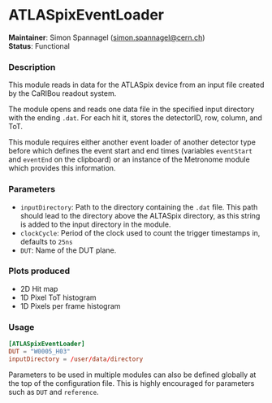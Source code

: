 # ATLASpixEventLoader
**Maintainer**: Simon Spannagel (<simon.spannagel@cern.ch>)  
**Status**: Functional 

### Description
This module reads in data for the ATLASpix device from an input file created by the CaRIBou readout system.

The module opens and reads one data file in the specified input directory with the ending `.dat`. For each hit it, stores the detectorID, row, column, and ToT.

This module requires either another event loader of another detector type before which defines the event start and end times (variables `eventStart` and `eventEnd` on the clipboard) or an instance of the Metronome module which provides this information.

### Parameters
* `inputDirectory`: Path to the directory containing the `.dat` file. This path should lead to the directory above the ALTASpix directory, as this string is added to the input directory in the module.
* `clockCycle`: Period of the clock used to count the trigger timestamps in, defaults to `25ns`
* `DUT`: Name of the DUT plane.

### Plots produced
* 2D Hit map
* 1D Pixel ToT histogram
* 1D Pixels per frame histogram

### Usage
```toml
[ATLASpixEventLoader]
DUT = "W0005_H03"
inputDirectory = /user/data/directory
```
Parameters to be used in multiple modules can also be defined globally at the top of the configuration file. This is highly encouraged for parameters such as `DUT` and `reference`.
